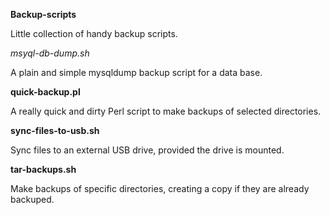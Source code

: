 **Backup-scripts**

Little collection of handy backup scripts.

_msyql-db-dump.sh_

A plain and simple mysqldump backup script for a data base.

__quick-backup.pl__

A really quick and dirty Perl script to make backups of selected directories.

__sync-files-to-usb.sh__

Sync files to an external USB drive, provided the drive is mounted.

__tar-backups.sh__

Make backups of specific directories, creating a copy if they are already backuped.

